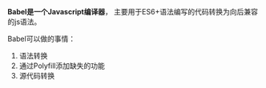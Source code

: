 **Babel是一个Javascript编译器**， 主要用于ES6+语法编写的代码转换为向后兼容的js语法。

Babel可以做的事情：

1. 语法转换
2. 通过Polyfill添加缺失的功能
3. 源代码转换
